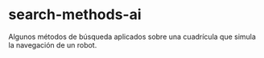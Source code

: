 # search-methods-ai

Algunos métodos de búsqueda aplicados sobre una cuadrícula que simula la navegación de un robot.